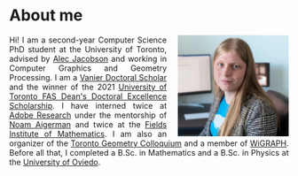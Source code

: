 # About me


<img style="float: right; padding-left: 20px" src="../data/final.jpg" width="200">
<div style="text-align: justify">Hi! I am a second-year Computer Science PhD student at the University of Toronto, advised by <a href="http://www.cs.toronto.edu/~jacobson/">Alec Jacobson</a> and working in Computer Graphics and Geometry Processing. I am a <a href="https://vanier.gc.ca">Vanier Doctoral Scholar</a> and the winner of the 2021 <a href="https://www.artsci.utoronto.ca/graduate/graduate-funding/graduate-scholarships#graduate-scholarships-accordion-4">University of Toronto FAS Dean's Doctoral Excellence Scholarship</a>. I have interned twice at <a href="https://research.adobe.com">Adobe Research</a> under the mentorship of <a href="https://noamaig.github.io">Noam Aigerman</a> and twice at the <a href="http://www.fields.utoronto.ca">Fields Institute of Mathematics</a>. I am also an organizer of the <a href="https://toronto-geometry-colloquium.github.io">Toronto Geometry Colloquium</a> and a member of <a href="https://www.wigraph.org">WiGRAPH</a>. Before all that, I completed a B.Sc. in Mathematics and a B.Sc. in Physics at the <a href="http://www.uniovi.es/en">University of Oviedo</a>.
</div>

